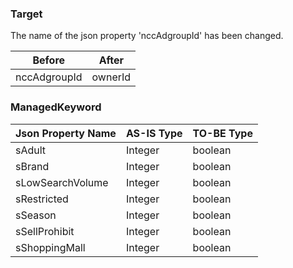 ### Target
The name of the json property 'nccAdgroupId' has been changed.

Before| After
---------------------|---------------
nccAdgroupId | ownerId


### ManagedKeyword
Json Property Name | AS-IS Type| TO-BE Type
------------------|---------------------|---------------
sAdult | Integer | boolean 
sBrand | Integer | boolean
sLowSearchVolume | Integer | boolean
sRestricted | Integer | boolean
sSeason  | Integer | boolean
sSellProhibit | Integer | boolean
sShoppingMall | Integer | boolean

